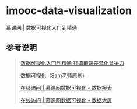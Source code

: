 # imooc-data-visualization

慕课网 | 数据可视化入门到精通

## 参考说明

> [数据可视化入门到精通 打造前端差异化竞争力](https://coding.imooc.com/class/445.html)
>
> [数据可视化（Sam老师原创）](http://www.youbaobao.xyz/datav-docs/)
>
> [在线访问 | 慕课网数据可视化 - 数据报表](http://www.youbaobao.xyz/datav-report/)
>
> [在线访问 | 慕课网数据可视化 - 数据大屏](http://www.youbaobao.xyz/datav-next/#/screen)
